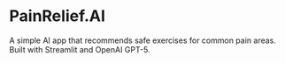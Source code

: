 # PainRelief.AI
A simple AI app that recommends safe exercises for common pain areas.
Built with Streamlit and OpenAI GPT-5.
